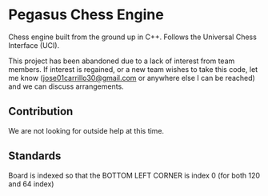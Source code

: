 # Pegasus Chess Engine
Chess engine built from the ground up in C++. Follows the Universal Chess Interface (UCI).

This project has been abandoned due to a lack of interest from team members. If interest is regained, or a new team wishes to take this code, let me know (jose01carrillo30@gmail.com or anywhere else I can be reached) and we can discuss arrangements.

## Contribution
We are not looking for outside help at this time.

## Standards
Board is indexed so that the BOTTOM LEFT CORNER is index 0 (for both 120 and 64 index)
